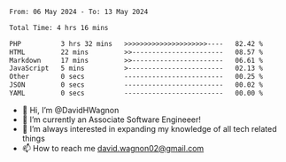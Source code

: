<!--START_SECTION:waka-->

```txt
From: 06 May 2024 - To: 13 May 2024

Total Time: 4 hrs 16 mins

PHP          3 hrs 32 mins   >>>>>>>>>>>>>>>>>>>>>----   82.42 %
HTML         22 mins         >>-----------------------   08.57 %
Markdown     17 mins         >>-----------------------   06.61 %
JavaScript   5 mins          >------------------------   02.13 %
Other        0 secs          -------------------------   00.25 %
JSON         0 secs          -------------------------   00.02 %
YAML         0 secs          -------------------------   00.00 %
```

<!--END_SECTION:waka-->

- 👋 Hi, I’m @DavidHWagnon
- 👀 I’m currently an Associate Software Engineeer!
- 🌱 I’m always interested in expanding my knowledge of all tech related things
- 📫 How to reach me david.wagnon02@gmail.com

<!---
DavidHWagnon/DavidHWagnon is a ✨ special ✨ repository because its `README.md` (this file) appears on your GitHub profile.
You can click the Preview link to take a look at your changes.
--->

